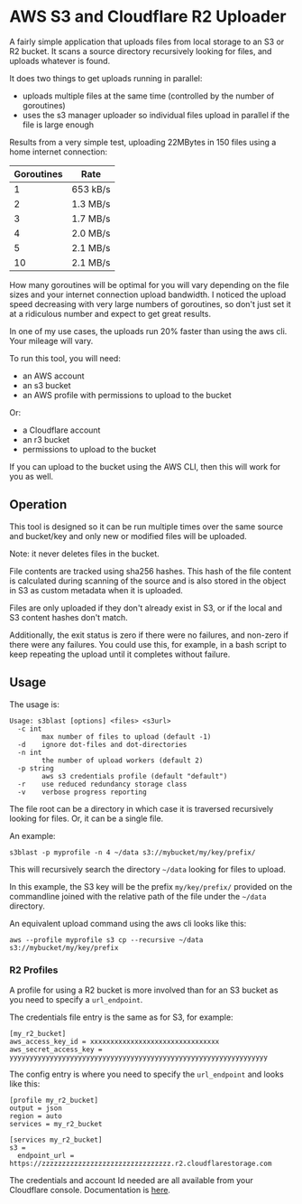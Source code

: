 # AWS S3 and Cloudflare R2 Uploader

A fairly simple application that uploads files from local storage to an S3 or R2 bucket. It scans a source
directory recursively looking for files, and uploads whatever is found.

It does two things to get uploads running in parallel:

* uploads multiple files at the same time (controlled by the number of goroutines)
* uses the s3 manager uploader so individual files upload in parallel if the file is large enough

Results from a very simple test, uploading 22MBytes in 150 files using a home internet connection:

| Goroutines | Rate         |
|------------|--------------|
| 1          | 653 kB/s     |
| 2          | 1.3 MB/s     |
| 3          | 1.7 MB/s     |
| 4          | 2.0 MB/s     |
| 5          | 2.1 MB/s     |
| 10         | 2.1 MB/s     |

How many goroutines will be optimal for you will vary depending on the file sizes and your internet connection
upload bandwidth. I noticed the upload speed decreasing with very large numbers of goroutines, so don't just set 
it at a ridiculous number and expect to get great results.

In one of my use cases, the uploads run 20% faster than using the aws cli. Your mileage will vary.

To run this tool, you will need:

* an AWS account
* an s3 bucket
* an AWS profile with permissions to upload to the bucket

Or:

* a Cloudflare account
* an r3 bucket
* permissions to upload to the bucket


If you can upload to the bucket using the AWS CLI, then this will work for you as well.

## Operation

This tool is designed so it can be run multiple times over the same source and bucket/key and
only new or modified files will be uploaded. 

Note: it never deletes files in the bucket. 

File contents are tracked using sha256 hashes. This hash of the file content is calculated during scanning
of the source and is also stored in the object in S3 as custom metadata when it is uploaded.

Files are only uploaded if they don't already exist in S3, or if the local and S3 content hashes
don't match.

Additionally, the exit status is zero if there were no failures, and non-zero if there were any failures. 
You could use this, for example, in a bash script to keep repeating the upload until it completes 
without failure.

## Usage

The usage is:

    Usage: s3blast [options] <files> <s3url>
      -c int
        	max number of files to upload (default -1)
      -d	ignore dot-files and dot-directories
      -n int
        	the number of upload workers (default 2)
      -p string
        	aws s3 credentials profile (default "default")
      -r	use reduced redundancy storage class
      -v	verbose progress reporting

The file root can be a directory in which case it is traversed recursively looking for files. Or, it can be
a single file.

An example:

    s3blast -p myprofile -n 4 ~/data s3://mybucket/my/key/prefix/

This will recursively search the directory `~/data` looking for files to upload. 

In this example, the S3 key will be the prefix `my/key/prefix/` provided on the commandline joined with the relative path 
of the file under the `~/data` directory.

An equivalent upload command using the aws cli looks like this:

    aws --profile myprofile s3 cp --recursive ~/data s3://mybucket/my/key/prefix

### R2 Profiles

A profile for using a R2 bucket is more involved than for an S3 bucket as you need to specify a `url_endpoint`.

The credentials file entry is the same as for S3, for example:

    [my_r2_bucket]
    aws_access_key_id = xxxxxxxxxxxxxxxxxxxxxxxxxxxxxxxx
    aws_secret_access_key = yyyyyyyyyyyyyyyyyyyyyyyyyyyyyyyyyyyyyyyyyyyyyyyyyyyyyyyyyyyyyyyy

The config entry is where you need to specify the `url_endpoint` and looks like this:

    [profile my_r2_bucket]
    output = json
    region = auto
    services = my_r2_bucket

    [services my_r2_bucket]
    s3 =
      endpoint_url = https://zzzzzzzzzzzzzzzzzzzzzzzzzzzzzzzz.r2.cloudflarestorage.com

The credentials and account Id needed are all available from your Cloudflare console. 
Documentation is [here](https://developers.cloudflare.com/r2/).


